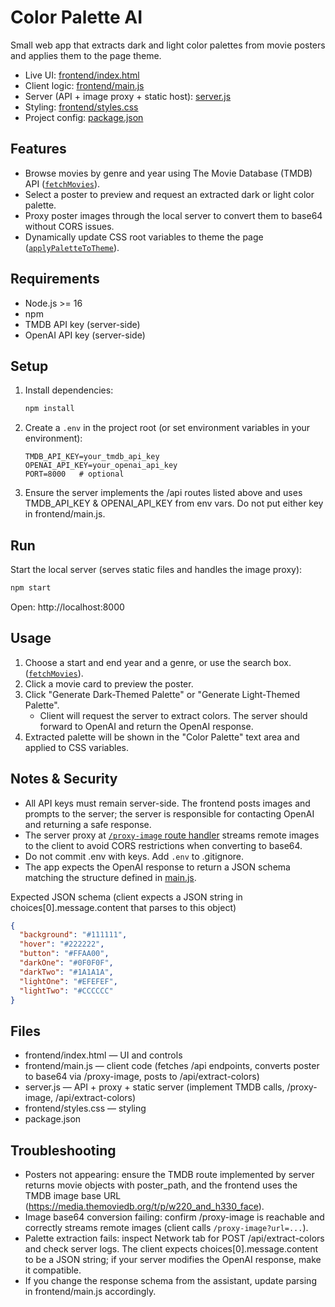 # Color Palette AI

Small web app that extracts dark and light color palettes from movie posters and applies them to the page theme.

- Live UI: [frontend/index.html](frontend/index.html)
- Client logic: [frontend/main.js](frontend/main.js)
- Server (API + image proxy + static host): [server.js](server.js)
- Styling: [frontend/styles.css](frontend/styles.css)
- Project config: [package.json](package.json)

## Features

- Browse movies by genre and year using The Movie Database (TMDB) API ([`fetchMovies`](main.js)).
- Select a poster to preview and request an extracted dark or light color palette.
- Proxy poster images through the local server to convert them to base64 without CORS issues.
- Dynamically update CSS root variables to theme the page ([`applyPaletteToTheme`](main.js)).

## Requirements

- Node.js >= 16
- npm
- TMDB API key (server-side)
- OpenAI API key (server-side)

## Setup

1. Install dependencies:

   ```sh
   npm install
   ```

2. Create a `.env` in the project root (or set environment variables in your environment):

   ```
   TMDB_API_KEY=your_tmdb_api_key
   OPENAI_API_KEY=your_openai_api_key
   PORT=8000   # optional
   ```

3. Ensure the server implements the /api routes listed above and uses TMDB_API_KEY & OPENAI_API_KEY from env vars. Do not put either key in frontend/main.js.

## Run

Start the local server (serves static files and handles the image proxy):

```sh
npm start
```

Open: http://localhost:8000

## Usage

1. Choose a start and end year and a genre, or use the search box. ([`fetchMovies`](main.js)).
2. Click a movie card to preview the poster.
3. Click "Generate Dark-Themed Palette" or "Generate Light-Themed Palette".
   - Client will request the server to extract colors. The server should forward to OpenAI and return the OpenAI response.
4. Extracted palette will be shown in the "Color Palette" text area and applied to CSS variables.

## Notes & Security

- All API keys must remain server-side. The frontend posts images and prompts to the server; the server is responsible for contacting OpenAI and returning a safe response.
- The server proxy at [`/proxy-image` route handler](server.js) streams remote images to the client to avoid CORS restrictions when converting to base64.
- Do not commit .env with keys. Add `.env` to .gitignore.
- The app expects the OpenAI response to return a JSON schema matching the structure defined in [main.js](main.js).

Expected JSON schema (client expects a JSON string in choices[0].message.content that parses to this object)

```json
{
  "background": "#111111",
  "hover": "#222222",
  "button": "#FFAA00",
  "darkOne": "#0F0F0F",
  "darkTwo": "#1A1A1A",
  "lightOne": "#EFEFEF",
  "lightTwo": "#CCCCCC"
}
```

## Files

- frontend/index.html — UI and controls
- frontend/main.js — client code (fetches /api endpoints, converts poster to base64 via /proxy-image, posts to /api/extract-colors)
- server.js — API + proxy + static server (implement TMDB calls, /proxy-image, /api/extract-colors)
- frontend/styles.css — styling
- package.json

## Troubleshooting

- Posters not appearing: ensure the TMDB route implemented by server returns movie objects with poster_path, and the frontend uses the TMDB image base URL (https://media.themoviedb.org/t/p/w220_and_h330_face).
- Image base64 conversion failing: confirm /proxy-image is reachable and correctly streams remote images (client calls `/proxy-image?url=...`).
- Palette extraction fails: inspect Network tab for POST /api/extract-colors and check server logs. The client expects choices[0].message.content to be a JSON string; if your server modifies the OpenAI response, make it compatible.
- If you change the response schema from the assistant, update parsing in frontend/main.js accordingly.
